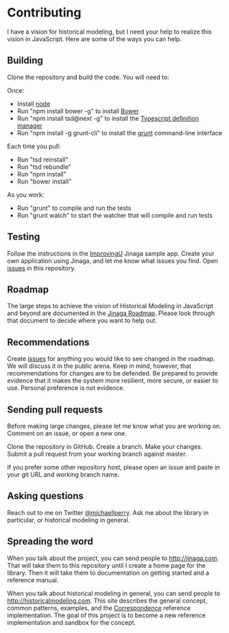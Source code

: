 # Contributing

I have a vision for historical modeling, but I need your help to realize this vision in JavaScript. Here are some of the ways you can help.

## Building

Clone the repository and build the code. You will need to:

Once:

- Install [node](https://nodejs.org/)
- Run "npm install bower -g" to install [Bower](http://bower.io/)
- Run "npm install tsd@next -g" to install the [Typescript definition manager](http://definitelytyped.org/tsd/)
- Run "npm install -g grunt-cli" to install the [grunt](http://gruntjs.com/getting-started) command-line interface

Each time you pull:

- Run "tsd reinstall"
- Run "tsd rebundle"
- Run "npm install"
- Run "bower install"

As you work:

- Run "grunt" to compile and run the tests
- Run "grunt watch" to start the watcher that will compile and run tests

## Testing

Follow the instructions in the [ImprovingU](https://github.com/jinaga/ImprovingU/blob/master/README.md) Jinaga sample app. Create your own application using Jinaga, and let me know what issues you find. Open [issues](https://github.com/michaellperry/jinaga/issues) in this repository.

## Roadmap

The large steps to achieve the vision of Historical Modeling in JavaScript and beyond are documented in the [Jinaga Roadmap](https://github.com/michaellperry/jinaga/blob/master/roadmap.md). Please look through that document to decide where you want to help out.

## Recommendations

Create [issues](https://github.com/michaellperry/jinaga/issues) for anything you would like to see changed in the roadmap. We will discuss it in the public arena. Keep in mind, however, that recommendations for changes are to be defended. Be prepared to provide evidence that it makes the system more resilient, more secure, or easier to use. Personal preference is not evidence.

## Sending pull requests

Before making large changes, please let me know what you are working on. Comment on an issue, or open a new one.

Clone the repository in GitHub. Create a branch. Make your changes. Submit a pull request from your working branch against master.

If you prefer some other repository host, please open an issue and paste in your git URL and working branch name.

## Asking questions

Reach out to me on Twitter [@michaellperry](https://twitter.com/michaellperry). Ask me about the library in particular, or historical modeling in general. 

## Spreading the word

When you talk about the project, you can send people to http://jinaga.com. That will take them to this repository until I create a home page for the library. Then it will take them to documentation on getting started and a reference manual.

When you talk about historical modeling in general, you can send people to http://historicalmodeling.com. This site describes the general concept, common patterns, examples, and the [Correspondence](https://correspondencecloud.com) reference implementation. The goal of this project is to become a new reference implementation and sandbox for the concept.